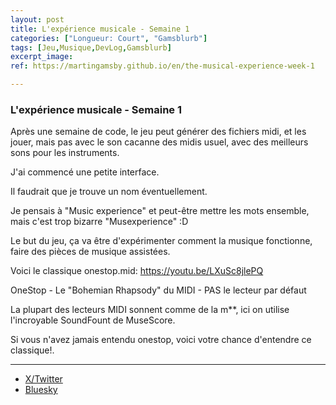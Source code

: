 ```yaml
---
layout: post
title: L'expérience musicale - Semaine 1
categories: ["Longueur: Court", "Gamsblurb"]
tags: [Jeu,Musique,DevLog,Gamsblurb]
excerpt_image: 
ref: https://martingamsby.github.io/en/the-musical-experience-week-1

---
```


### **L'expérience musicale - Semaine 1**

Après une semaine de code, le jeu peut générer des fichiers midi, et les jouer, mais pas avec le son cacanne des midis usuel, avec des meilleurs sons pour les instruments.

J'ai commencé une petite interface.

Il faudrait que je trouve un nom éventuellement.

Je pensais à "Music experience" et peut-être mettre les mots ensemble, mais c'est trop bizarre "Musexperience" :D

Le but du jeu, ça va être d'expérimenter comment la musique fonctionne, faire des pièces de musique assistées.

Voici le classique onestop.mid: https://youtu.be/LXuSc8jlePQ

OneStop - Le "Bohemian Rhapsody" du MIDI - PAS le lecteur par défaut

La plupart des lecteurs MIDI sonnent comme de la m**, ici on utilise l'incroyable SoundFount de MuseScore.

Si vous n'avez jamais entendu onestop, voici votre chance d'entendre ce classique!.

---

- [X/Twitter](https://x.com/MartinGamsby/status/1853521572608250228)
- [Bluesky](https://bsky.app/profile/martin-gamsby.bsky.social/post/3la5hnhhbfz2j)

